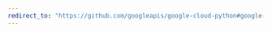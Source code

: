 ```yaml
---
redirect_to: "https://github.com/googleapis/google-cloud-python#google-cloud-python-client"
---
```


